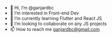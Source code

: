- 👋 Hi, I’m @ganjardbc
- 👀 I’m interested in Front-end Dev
- 🌱 I’m currently learning Flutter and React JS
- 💞️ I’m looking to collaborate on any JS projects
- 📫 How to reach me ganjardbc@gmail.com

<!---
ganjardbc/ganjardbc is a ✨ special ✨ repository because its `README.md` (this file) appears on your GitHub profile.
You can click the Preview link to take a look at your changes.
--->
